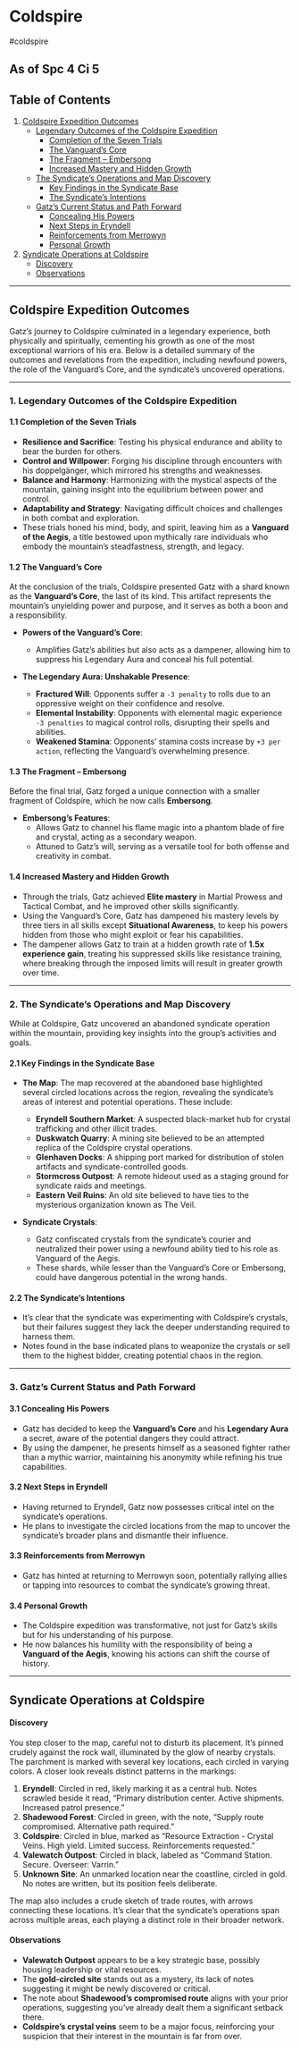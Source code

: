 # Coldspire
#coldspire

## **As of Spc 4 Ci 5**

## Table of Contents
1. [Coldspire Expedition Outcomes](#coldspire-expedition-outcomes)
   - [Legendary Outcomes of the Coldspire Expedition](#1-legendary-outcomes-of-the-coldspire-expedition)
     - [Completion of the Seven Trials](#11-completion-of-the-seven-trials)
     - [The Vanguard’s Core](#12-the-vanguard’s-core)
     - [The Fragment – Embersong](#13-the-fragment--embersong)
     - [Increased Mastery and Hidden Growth](#14-increased-mastery-and-hidden-growth)
   - [The Syndicate’s Operations and Map Discovery](#2-the-syndicates-operations-and-map-discovery)
     - [Key Findings in the Syndicate Base](#21-key-findings-in-the-syndicate-base)
     - [The Syndicate’s Intentions](#22-the-syndicates-intentions)
   - [Gatz’s Current Status and Path Forward](#3-gatzs-current-status-and-path-forward)
     - [Concealing His Powers](#31-concealing-his-powers)
     - [Next Steps in Eryndell](#32-next-steps-in-eryndell)
     - [Reinforcements from Merrowyn](#33-reinforcements-from-merrowyn)
     - [Personal Growth](#34-personal-growth)
2. [Syndicate Operations at Coldspire](#syndicate-operations-at-coldspire)
   - [Discovery](#discovery)
   - [Observations](#observations)


---

## **Coldspire Expedition Outcomes**

Gatz’s journey to Coldspire culminated in a legendary experience, both physically and spiritually, cementing his growth as one of the most exceptional warriors of his era. Below is a detailed summary of the outcomes and revelations from the expedition, including newfound powers, the role of the Vanguard’s Core, and the syndicate’s uncovered operations.

---

### **1. Legendary Outcomes of the Coldspire Expedition**

#### **1.1 Completion of the Seven Trials**
- **Resilience and Sacrifice**: Testing his physical endurance and ability to bear the burden for others.
- **Control and Willpower**: Forging his discipline through encounters with his doppelgänger, which mirrored his strengths and weaknesses.
- **Balance and Harmony**: Harmonizing with the mystical aspects of the mountain, gaining insight into the equilibrium between power and control.
- **Adaptability and Strategy**: Navigating difficult choices and challenges in both combat and exploration.
- These trials honed his mind, body, and spirit, leaving him as a **Vanguard of the Aegis**, a title bestowed upon mythically rare individuals who embody the mountain’s steadfastness, strength, and legacy.

#### **1.2 The Vanguard’s Core**
At the conclusion of the trials, Coldspire presented Gatz with a shard known as the **Vanguard’s Core**, the last of its kind. This artifact represents the mountain’s unyielding power and purpose, and it serves as both a boon and a responsibility.

- **Powers of the Vanguard’s Core**:
  - Amplifies Gatz’s abilities but also acts as a dampener, allowing him to suppress his Legendary Aura and conceal his full potential.

- **The Legendary Aura: Unshakable Presence**:
  - **Fractured Will**: Opponents suffer a `-3 penalty` to rolls due to an oppressive weight on their confidence and resolve.
  - **Elemental Instability**: Opponents with elemental magic experience `-3 penalties` to magical control rolls, disrupting their spells and abilities.
  - **Weakened Stamina**: Opponents’ stamina costs increase by `+3 per action`, reflecting the Vanguard’s overwhelming presence.

#### **1.3 The Fragment – Embersong**
Before the final trial, Gatz forged a unique connection with a smaller fragment of Coldspire, which he now calls **Embersong**.

- **Embersong’s Features**:
  - Allows Gatz to channel his flame magic into a phantom blade of fire and crystal, acting as a secondary weapon.
  - Attuned to Gatz’s will, serving as a versatile tool for both offense and creativity in combat.

#### **1.4 Increased Mastery and Hidden Growth**
- Through the trials, Gatz achieved **Elite mastery** in Martial Prowess and Tactical Combat, and he improved other skills significantly.
- Using the Vanguard’s Core, Gatz has dampened his mastery levels by three tiers in all skills except **Situational Awareness**, to keep his powers hidden from those who might exploit or fear his capabilities.
- The dampener allows Gatz to train at a hidden growth rate of **1.5x experience gain**, treating his suppressed skills like resistance training, where breaking through the imposed limits will result in greater growth over time.

---

### **2. The Syndicate’s Operations and Map Discovery**

While at Coldspire, Gatz uncovered an abandoned syndicate operation within the mountain, providing key insights into the group’s activities and goals.

#### **2.1 Key Findings in the Syndicate Base**

- **The Map**: The map recovered at the abandoned base highlighted several circled locations across the region, revealing the syndicate’s areas of interest and potential operations. These include:
  - **Eryndell Southern Market**: A suspected black-market hub for crystal trafficking and other illicit trades.
  - **Duskwatch Quarry**: A mining site believed to be an attempted replica of the Coldspire crystal operations.
  - **Glenhaven Docks**: A shipping port marked for distribution of stolen artifacts and syndicate-controlled goods.
  - **Stormcross Outpost**: A remote hideout used as a staging ground for syndicate raids and meetings.
  - **Eastern Veil Ruins**: An old site believed to have ties to the mysterious organization known as The Veil.

- **Syndicate Crystals**:
  - Gatz confiscated crystals from the syndicate’s courier and neutralized their power using a newfound ability tied to his role as Vanguard of the Aegis.
  - These shards, while lesser than the Vanguard’s Core or Embersong, could have dangerous potential in the wrong hands.

#### **2.2 The Syndicate’s Intentions**
- It’s clear that the syndicate was experimenting with Coldspire’s crystals, but their failures suggest they lack the deeper understanding required to harness them.
- Notes found in the base indicated plans to weaponize the crystals or sell them to the highest bidder, creating potential chaos in the region.

---

### **3. Gatz’s Current Status and Path Forward**

#### **3.1 Concealing His Powers**
- Gatz has decided to keep the **Vanguard’s Core** and his **Legendary Aura** a secret, aware of the potential dangers they could attract.
- By using the dampener, he presents himself as a seasoned fighter rather than a mythic warrior, maintaining his anonymity while refining his true capabilities.

#### **3.2 Next Steps in Eryndell**
- Having returned to Eryndell, Gatz now possesses critical intel on the syndicate’s operations.
- He plans to investigate the circled locations from the map to uncover the syndicate’s broader plans and dismantle their influence.

#### **3.3 Reinforcements from Merrowyn**
- Gatz has hinted at returning to Merrowyn soon, potentially rallying allies or tapping into resources to combat the syndicate’s growing threat.

#### **3.4 Personal Growth**
- The Coldspire expedition was transformative, not just for Gatz’s skills but for his understanding of his purpose.
- He now balances his humility with the responsibility of being a **Vanguard of the Aegis**, knowing his actions can shift the course of history.

---

## **Syndicate Operations at Coldspire**

#### **Discovery**

You step closer to the map, careful not to disturb its placement. It’s pinned crudely against the rock wall, illuminated by the glow of nearby crystals. The parchment is marked with several key locations, each circled in varying colors. A closer look reveals distinct patterns in the markings:

1. **Eryndell**: Circled in red, likely marking it as a central hub. Notes scrawled beside it read, “Primary distribution center. Active shipments. Increased patrol presence.”
2. **Shadewood Forest**: Circled in green, with the note, “Supply route compromised. Alternative path required.”
3. **Coldspire**: Circled in blue, marked as “Resource Extraction - Crystal Veins. High yield. Limited success. Reinforcements requested.”
4. **Valewatch Outpost**: Circled in black, labeled as “Command Station. Secure. Overseer: Varrin.”
5. **Unknown Site**: An unmarked location near the coastline, circled in gold. No notes are written, but its position feels deliberate.

The map also includes a crude sketch of trade routes, with arrows connecting these locations. It’s clear that the syndicate’s operations span across multiple areas, each playing a distinct role in their broader network.

#### **Observations**
- **Valewatch Outpost** appears to be a key strategic base, possibly housing leadership or vital resources.
- The **gold-circled site** stands out as a mystery, its lack of notes suggesting it might be newly discovered or critical.
- The note about **Shadewood’s compromised route** aligns with your prior operations, suggesting you’ve already dealt them a significant setback there.
- **Coldspire’s crystal veins** seem to be a major focus, reinforcing your suspicion that their interest in the mountain is far from over.
